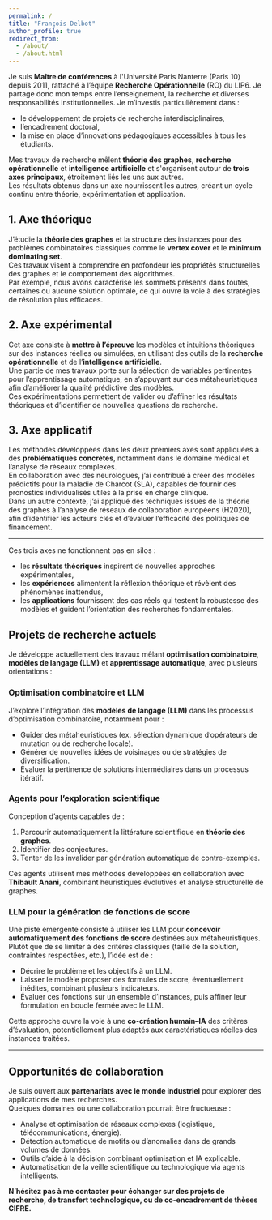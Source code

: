 ```yaml
---
permalink: /
title: "François Delbot"
author_profile: true
redirect_from: 
  - /about/
  - /about.html
---
```


Je suis **Maître de conférences** à l'Université Paris Nanterre (Paris 10) depuis 2011, rattaché à l’équipe **Recherche Opérationnelle** (RO) du LIP6. Je partage donc mon temps entre l’enseignement, la recherche et diverses responsabilités institutionnelles. Je m’investis particulièrement dans :
- le développement de projets de recherche interdisciplinaires,
- l’encadrement doctoral,
- la mise en place d’innovations pédagogiques accessibles à tous les étudiants.


Mes travaux de recherche mêlent **théorie des graphes**, **recherche opérationnelle** et **intelligence artificielle** et s'organisent autour de **trois axes principaux**, étroitement liés les uns aux autres.  
Les résultats obtenus dans un axe nourrissent les autres, créant un cycle continu entre théorie, expérimentation et application.

## 1. Axe théorique
J’étudie la **théorie des graphes** et la structure des instances pour des problèmes combinatoires classiques comme le **vertex cover** et le **minimum dominating set**.  
Ces travaux visent à comprendre en profondeur les propriétés structurelles des graphes et le comportement des algorithmes.  
Par exemple, nous avons caractérisé les sommets présents dans toutes, certaines ou aucune solution optimale, ce qui ouvre la voie à des stratégies de résolution plus efficaces.

## 2. Axe expérimental
Cet axe consiste à **mettre à l’épreuve** les modèles et intuitions théoriques sur des instances réelles ou simulées, en utilisant des outils de la **recherche opérationnelle** et de l’**intelligence artificielle**.  
Une partie de mes travaux porte sur la sélection de variables pertinentes pour l’apprentissage automatique, en s’appuyant sur des métaheuristiques afin d’améliorer la qualité prédictive des modèles.  
Ces expérimentations permettent de valider ou d’affiner les résultats théoriques et d’identifier de nouvelles questions de recherche.

## 3. Axe applicatif
Les méthodes développées dans les deux premiers axes sont appliquées à des **problématiques concrètes**, notamment dans le domaine médical et l’analyse de réseaux complexes.  
En collaboration avec des neurologues, j’ai contribué à créer des modèles prédictifs pour la maladie de Charcot (SLA), capables de fournir des pronostics individualisés utiles à la prise en charge clinique.  
Dans un autre contexte, j’ai appliqué des techniques issues de la théorie des graphes à l’analyse de réseaux de collaboration européens (H2020), afin d’identifier les acteurs clés et d’évaluer l’efficacité des politiques de financement.

---

Ces trois axes ne fonctionnent pas en silos :  
- les **résultats théoriques** inspirent de nouvelles approches expérimentales,  
- les **expériences** alimentent la réflexion théorique et révèlent des phénomènes inattendus,  
- les **applications** fournissent des cas réels qui testent la robustesse des modèles et guident l’orientation des recherches fondamentales.

## Projets de recherche actuels

Je développe actuellement des travaux mêlant **optimisation combinatoire**, **modèles de langage (LLM)** et **apprentissage automatique**, avec plusieurs orientations :

### Optimisation combinatoire et LLM
J’explore l’intégration des **modèles de langage (LLM)** dans les processus d’optimisation combinatoire, notamment pour :  
- Guider des métaheuristiques (ex. sélection dynamique d’opérateurs de mutation ou de recherche locale).  
- Générer de nouvelles idées de voisinages ou de stratégies de diversification.  
- Évaluer la pertinence de solutions intermédiaires dans un processus itératif.

### Agents pour l’exploration scientifique
Conception d’agents capables de :
1. Parcourir automatiquement la littérature scientifique en **théorie des graphes**.  
2. Identifier des conjectures.  
3. Tenter de les invalider par génération automatique de contre-exemples.  

Ces agents utilisent mes méthodes développées en collaboration avec **Thibault Anani**, combinant heuristiques évolutives et analyse structurelle de graphes.

### LLM pour la génération de fonctions de score
Une piste émergente consiste à utiliser les LLM pour **concevoir automatiquement des fonctions de score** destinées aux métaheuristiques.  
Plutôt que de se limiter à des critères classiques (taille de la solution, contraintes respectées, etc.), l’idée est de :
- Décrire le problème et les objectifs à un LLM.  
- Laisser le modèle proposer des formules de score, éventuellement inédites, combinant plusieurs indicateurs.  
- Évaluer ces fonctions sur un ensemble d’instances, puis affiner leur formulation en boucle fermée avec le LLM.

Cette approche ouvre la voie à une **co-création humain–IA** des critères d’évaluation, potentiellement plus adaptés aux caractéristiques réelles des instances traitées.

---

## Opportunités de collaboration

Je suis ouvert aux **partenariats avec le monde industriel** pour explorer des applications de mes recherches.  
Quelques domaines où une collaboration pourrait être fructueuse :

- Analyse et optimisation de réseaux complexes (logistique, télécommunications, énergie).  
- Détection automatique de motifs ou d’anomalies dans de grands volumes de données.  
- Outils d’aide à la décision combinant optimisation et IA explicable.  
- Automatisation de la veille scientifique ou technologique via agents intelligents.

**N’hésitez pas à me contacter pour échanger sur des projets de recherche, de transfert technologique, ou de co-encadrement de thèses CIFRE.**  


